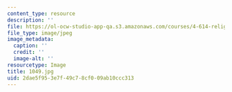 ```yaml
---
content_type: resource
description: ''
file: https://ol-ocw-studio-app-qa.s3.amazonaws.com/courses/4-614-religious-architecture-and-islamic-cultures-fall-2002/2dae5f953e7f49c78cf009ab10ccc313_1049.jpg
file_type: image/jpeg
image_metadata:
  caption: ''
  credit: ''
  image-alt: ''
resourcetype: Image
title: 1049.jpg
uid: 2dae5f95-3e7f-49c7-8cf0-09ab10ccc313
---
```

